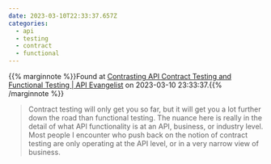 ```yaml
---
date: 2023-03-10T22:33:37.657Z
categories:
  - api
  - testing
  - contract
  - functional
---
```

{{% marginnote %}}Found at [Contrasting API Contract Testing and Functional Testing | API Evangelist](https://apievangelist.com/2023/03/10/contrasting-api-contract-testing-and-functional-testing/) on 2023-03-10 23:33:37.{{% /marginnote %}}

> Contract testing will only get you so far, but it will get you a lot further down the road than functional testing. The nuance here is really in the detail of what API functionality is at an API, business, or industry level. Most people I encounter who push back on the notion of contract testing are only operating at the API level, or in a very narrow view of business.

